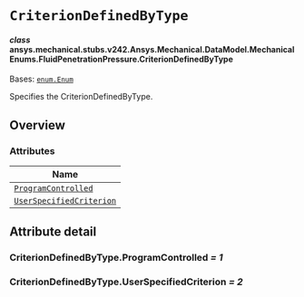 # `CriterionDefinedByType`



#### *class* ansys.mechanical.stubs.v242.Ansys.Mechanical.DataModel.MechanicalEnums.FluidPenetrationPressure.CriterionDefinedByType

Bases: [`enum.Enum`](https://docs.python.org/3/library/enum.html#enum.Enum)

Specifies the CriterionDefinedByType.

<!-- !! processed by numpydoc !! -->

<a id="overview"></a>

## Overview

### Attributes

| Name |
| ---------------------------------------------------------------------------- |
| [`ProgramControlled`](#CriterionDefinedByType.ProgramControlled) |
| [`UserSpecifiedCriterion`](#CriterionDefinedByType.UserSpecifiedCriterion) |

<a id="attribute-detail"></a>

## Attribute detail

<a id="CriterionDefinedByType.ProgramControlled"></a>

### CriterionDefinedByType.ProgramControlled *= 1*

<a id="CriterionDefinedByType.UserSpecifiedCriterion"></a>

### CriterionDefinedByType.UserSpecifiedCriterion *= 2*


